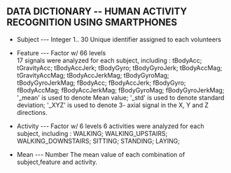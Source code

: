 ## DATA DICTIONARY  -- HUMAN ACTIVITY RECOGNITION USING SMARTPHONES

* Subject ---  Integer
        1.. 30 Unique identifier assigned to each volunteers

* Feature ---  Factor w/ 66 levels  
        17 signals were analyzed for each subject, including : 
          tBodyAcc;
          tGravityAcc;
          tBodyAccJerk;
          tBodyGyro;
          tBodyGyroJerk;
          tBodyAccMag;
          tGravityAccMag;
          tBodyAccJerkMag;
          tBodyGyroMag;
          tBodyGyroJerkMag;
          fBodyAcc;
          fBodyAccJerk;
          fBodyGyro;
          fBodyAccMag;
          fBodyAccJerkMag;
          fBodyGyroMag;
          fBodyGyroJerkMag;
        '_mean' is used to denote Mean value;
        '_std' is used to denote standard deviation; 
        '_XYZ' is used to denote 3- axial signal in the X, Y and Z directions.

* Activity ---  Factor w/ 6 levels
        6 activities were analyzed for each subject, including :
          WALKING;
          WALKING_UPSTAIRS;
          WALKING_DOWNSTAIRS;
          SITTING;
          STANDING;
          LAYING;

* Mean ---  Number
       The mean value of each combination of subject,feature and activity.

